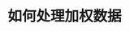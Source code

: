 <!--
 * @Author: Yuqi Liang dawson1900@live.com
 * @Date: 2025-09-21 14:54:02
 * @LastEditors: Yuqi Liang dawson1900@live.com
 * @LastEditTime: 2025-09-21 14:54:08
 * @FilePath: /SequenzoWebsite/docs/zh/basics/weighted_data.md
 * @Description: 这是默认设置,请设置`customMade`, 打开koroFileHeader查看配置 进行设置: https://github.com/OBKoro1/koro1FileHeader/wiki/%E9%85%8D%E7%BD%AE
-->
# 如何处理加权数据